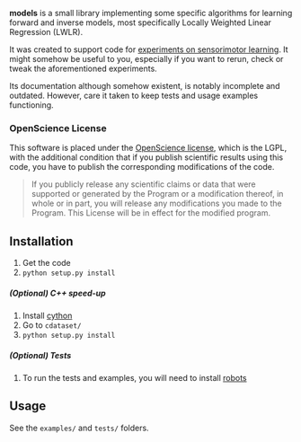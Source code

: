 **models** is a small library implementing some specific algorithms for learning forward and inverse models, most specifically Locally Weighted Linear Regression (LWLR).

It was created to support code for  [experiments on sensorimotor learning](http://fabien.benureau.com). It might somehow be useful to you, especially if you want to rerun, check or tweak the aforementioned experiments.

Its documentation although somehow existent, is notably incomplete and outdated. However, care it taken to keep tests and usage examples functioning.

### OpenScience License

This software is placed under the [OpenScience license](http://fabien.benureau.com/openscience.html), which is the LGPL, with the additional condition that if you publish scientific results using this code, you have to publish the corresponding modifications of the code.

> If you publicly release any scientific claims or data that were supported or generated by the Program or a modification thereof, in whole or in part, you will release any modifications you made to the Program. This License will be in effect for the modified program. 

## Installation

1. Get the code
1. `python setup.py install`
##### (Optional) C++ speed-up
1. Install [cython](cython.org)
1. Go to `cdataset/`
1. `python setup.py install`
##### (Optional) Tests
1. To run the tests and examples, you will need to install [robots](github.com/humm/robots)

## Usage

See the `examples/` and `tests/` folders.

